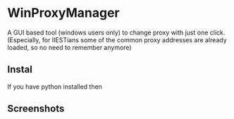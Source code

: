 # WinProxyManager
A GUI based tool (windows users only) to change proxy with just one click. 
(Especially, for IIESTians some of the common proxy addresses are already loaded, so no need to remember anymore)

## Instal

If you have python installed then 


## Screenshots

